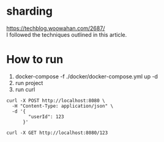 # sharding

https://techblog.woowahan.com/2687/  
I followed the techniques outlined in this article.


# How to run
1. docker-compose -f ./docker/docker-compose.yml up -d  
2. run project
3. run curl
```
curl -X POST http://localhost:8080 \
  -H "Content-Type: application/json" \
  -d '{
        "userId": 123
      }'

curl -X GET http://localhost:8080/123
```
